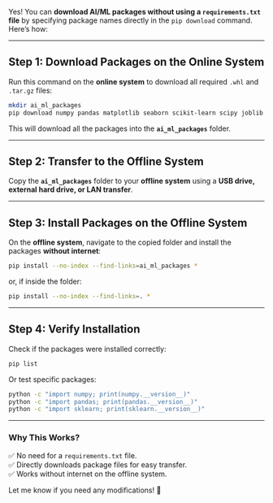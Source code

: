 Yes! You can **download AI/ML packages without using a `requirements.txt` file** by specifying package names directly in the `pip download` command. Here’s how:

---

## **Step 1: Download Packages on the Online System**
Run this command on the **online system** to download all required `.whl` and `.tar.gz` files:

```bash
mkdir ai_ml_packages
pip download numpy pandas matplotlib seaborn scikit-learn scipy joblib xgboost lightgbm opencv-python nltk tqdm -d ai_ml_packages
```

This will download all the packages into the **`ai_ml_packages`** folder.

---

## **Step 2: Transfer to the Offline System**
Copy the **`ai_ml_packages`** folder to your **offline system** using a **USB drive, external hard drive, or LAN transfer**.

---

## **Step 3: Install Packages on the Offline System**
On the **offline system**, navigate to the copied folder and install the packages **without internet**:

```bash
pip install --no-index --find-links=ai_ml_packages *
```

or, if inside the folder:

```bash
pip install --no-index --find-links=. *
```

---

## **Step 4: Verify Installation**
Check if the packages were installed correctly:

```bash
pip list
```

Or test specific packages:

```bash
python -c "import numpy; print(numpy.__version__)"
python -c "import pandas; print(pandas.__version__)"
python -c "import sklearn; print(sklearn.__version__)"
```

---

### **Why This Works?**
✅ No need for a `requirements.txt` file.  
✅ Directly downloads package files for easy transfer.  
✅ Works without internet on the offline system.  

Let me know if you need any modifications! 🚀

